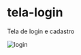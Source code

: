 # tela-login
Tela de login e cadastro


<img align="center" alt="login" src="C:\Users\Gabriel\Videos\Gifs">
